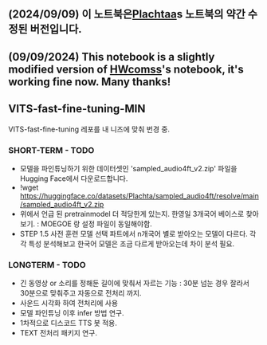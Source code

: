 ## (2024/09/09) 이 노트북은[Plachtaa](https://github.com/Plachtaa/VITS-fast-fine-tuning)s 노트북의 약간 수정된 버전입니다.  
## (09/09/2024) This notebook is a slightly modified version of [HWcomss](https://github.com/HWcomss)'s notebook, it's working fine now. Many thanks!


## VITS-fast-fine-tuning-MIN
VITS-fast-fine-tuning 레포를 내 니즈에 맞춰 번경 중.


### SHORT-TERM - TODO
- 모델을 파인튜닝하기 위한 데이터셋인 'sampled_audio4ft_v2.zip' 파일을 Hugging Face에서 다운로드합니다.
- !wget https://huggingface.co/datasets/Plachta/sampled_audio4ft/resolve/main/sampled_audio4ft_v2.zip
- 위에서 언급 된 pretrainmodel 더 적당한게 있는지. 한영일 3개국어 베이스로 찾아보기. : MOEGOE 랑 설정 파일이 동일해야함.
- STEP 1.5 사전 훈련 모델 선택 파트에서 n개국어 별로 받아오는 모델이 다르다. 각각 특성 분석해보고 한국어 모델은 조금 다르게 받아오는데 차이 분석 필요.


### LONGTERM - TODO
- 긴 동영상 or 소리를 정해둔 길이에 맞춰서 자르는 기능 : 30분 넘눈 경우 잘라서 30분으로 맞춰주고 자동으로 전처리 까지.
- 사운드 시각화 하여 전처리에 사용
- 모델 파인튜닝 이후 infer 방법 연구.
- 1차적으로 디스코드 TTS 봇 적용.
- TEXT 전처리 패키지 연구.






